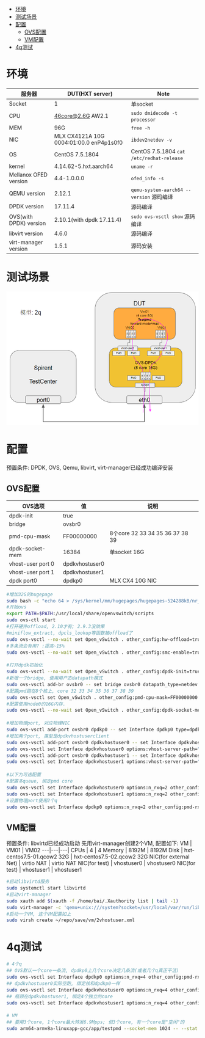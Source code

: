 - [环境](#环境)
- [测试场景](#测试场景)
- [配置](#配置)
  - [OVS配置](#ovs配置)
  - [VM配置](#vm配置)
- [4q测试](#4q测试)

# 环境
服务器 | DUT(HXT server) | Note
-----|-----|-----|
Socket| 1 | 单socket
CPU | 46core@2.6G AW2.1 | `sudo dmidecode -t processor`
MEM | 96G | `free -h`
NIC | MLX CX4121A 10G 0004:01:00.0 enP4p1s0f0| `ibdev2netdev -v`
OS | CentOS 7.5.1804 | CentOS 7.5.1804 `cat /etc/redhat-release`
kernel | 4.14.62-5.hxt.aarch64 | `uname -r`
Mellanox OFED version | 4.4-1.0.0.0 | `ofed_info -s`
QEMU version | 2.12.1 | `qemu-system-aarch64 --version` 源码编译
DPDK version | 17.11.4 | 源码编译
OVS(with DPDK) version | 2.10.1(with dpdk 17.11.4) | `sudo ovs-vsctl show` 源码编译
libvirt version | 4.6.0 | 源码编译
virt-manager version | 1.5.1 | 源码安装

# 测试场景
![](img/OVS_DPDK_performance_HXT_ARM_server_20220929091521.png)  

# 配置
预置条件: DPDK, OVS, Qemu, libvirt, virt-manager已经成功编译安装

## OVS配置
OVS选项 | 值 | 说明
----|----|-----|
dpdk-init | true |
bridge | ovsbr0 |
pmd-cpu-mask | FF00000000 | 8个core 32 33 34 35 36 37 38 39
dpdk-socket-mem | 16384 | 单socket 16G
vhost-user port 0 |  dpdkvhostuser0 |
vhost-user port 1 |  dpdkvhostuser1 |
dpdk port0 | dpdkp0 | MLX CX4 10G NIC

```bash
#增加32G的hugepage
sudo bash -c "echo 64 > /sys/kernel/mm/hugepages/hugepages-524288kB/nr_hugepages"
#开始ovs
export PATH=$PATH:/usr/local/share/openvswitch/scripts
sudo ovs-ctl start
#打开硬件offload, 2.10才有; 2.9.3没效果
#miniflow_extract, dpcls_lookup等函数被offload了
sudo ovs-vsctl --no-wait set Open_vSwitch . other_config:hw-offload=true
#多条流会有用? :提高~15%
sudo ovs-vsctl --no-wait set Open_vSwitch . other_config:smc-enable=true

#打开dpdk初始化
sudo ovs-vsctl --no-wait set Open_vSwitch . other_config:dpdk-init=true
#新增一个bridge, 使用用户态datapath模式
sudo ovs-vsctl add-br ovsbr0 -- set bridge ovsbr0 datapath_type=netdev
#配置pmd跑在8个核上, core 32 33 34 35 36 37 38 39
sudo ovs-vsctl set Open_vSwitch . other_config:pmd-cpu-mask=FF00000000
#配置使用node0的16G内存.
sudo ovs-vsctl --no-wait set Open_vSwitch . other_config:dpdk-socket-mem="16384"

#增加物理port, 对应物理NIC
sudo ovs-vsctl add-port ovsbr0 dpdkp0 -- set Interface dpdkp0 type=dpdk options:dpdk-devargs=0004:01:00.0
#增加两个port, 类型是dpdkvhostuserclient
sudo ovs-vsctl add-port ovsbr0 dpdkvhostuser0 -- set Interface dpdkvhostuser0 type=dpdkvhostuserclient
sudo ovs-vsctl set Interface dpdkvhostuser0 options:vhost-server-path="/tmp/dpdkvhostuser0"
sudo ovs-vsctl add-port ovsbr0 dpdkvhostuser1 -- set Interface dpdkvhostuser1 type=dpdkvhostuserclient
sudo ovs-vsctl set Interface dpdkvhostuser1 options:vhost-server-path="/tmp/dpdkvhostuser1"

#以下为可选配置
#配置多queue, 绑定pmd core
sudo ovs-vsctl set Interface dpdkvhostuser0 options:n_rxq=2 other_config:pmd-rxq-affinity="0:34,1:35"
sudo ovs-vsctl set Interface dpdkvhostuser1 options:n_rxq=2 other_config:pmd-rxq-affinity="0:36,1:37"
#设置物理port使用2个q
sudo ovs-vsctl set Interface dpdkp0 options:n_rxq=2 other_config:pmd-rxq-affinity="0:32,1:33"
```

## VM配置
预置条件: libvirtd已经成功启动
先用virt-manager创建2个VM, 配置如下:
VM | VM01 | VM02
---|---|---|
CPUs | 4 | 4
Memory | 8192M | 8192M
Disk | hxt-centos7.5-01.qcow2 32G | hxt-centos7.5-02.qcow2 32G
NIC(for external Net) | virtio NAT |  virtio NAT
NIC(for test) | vhostuser0 | vhostuser0
NIC(for test) | vhostuser1 | vhostuser1
```bash
#启动libvirtd服务
sudo systemctl start libvirtd
#启动virt-manager
sudo xauth add $(xauth -f /home/bai/.Xauthority list | tail -1) 
sudo virt-manager -c 'qemu+unix:///system?socket=/usr/local/var/run/libvirt/libvirt-sock'
#启动一个VM, 这个VM配置如上
sudo virsh create ~/repo/save/vm/2vhostuser.xml
```

# 4q测试
```bash
# 4个q
## OVS默认一个core一条流, dpdkp0上几个core决定几条流(或者几个q真正干活)
sudo ovs-vsctl set Interface dpdkp0 options:n_rxq=4 other_config:pmd-rxq-affinity="0:32,1:33,2:34,3:35"
## dpdkvhostuser0实际空跑, 绑定核和dpdkp0一样
sudo ovs-vsctl set Interface dpdkvhostuser0 options:n_rxq=4 other_config:pmd-rxq-affinity="0:32,1:33,2:34,3:35"
## 瓶颈在dpdkvhostuser1, 绑定4个独立的core
sudo ovs-vsctl set Interface dpdkvhostuser1 options:n_rxq=4 other_config:pmd-rxq-affinity="0:36,1:37,2:38,3:39"

# VM
## 要用3个core, 1个core最大转发6.9Mpps; 但3个core, 有一个core是"空闲"的
sudo arm64-armv8a-linuxapp-gcc/app/testpmd --socket-mem 1024 -- --stat 2 --nb-cores=3 --rxq=4 --txq=4 --rxd=512 --txd=512 --burst=64 --port-topology=paired --forward-mode=mac -a
```
